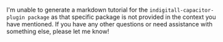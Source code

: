 I'm unable to generate a markdown tutorial for the `indigitall-capacitor-plugin package` as that specific package is not provided in the context you have mentioned. If you have any other questions or need assistance with something else, please let me know!
